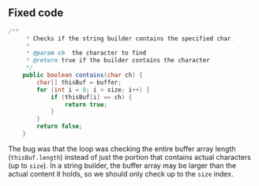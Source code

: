 ## Fixed code
```java
/**
     * Checks if the string builder contains the specified char.
     *
     * @param ch  the character to find
     * @return true if the builder contains the character
     */
    public boolean contains(char ch) {
        char[] thisBuf = buffer;
        for (int i = 0; i < size; i++) {
            if (thisBuf[i] == ch) {
                return true;
            }
        }
        return false;
    }
```

The bug was that the loop was checking the entire buffer array length (`thisBuf.length`) instead of just the portion that contains actual characters (up to `size`). In a string builder, the buffer array may be larger than the actual content it holds, so we should only check up to the `size` index.